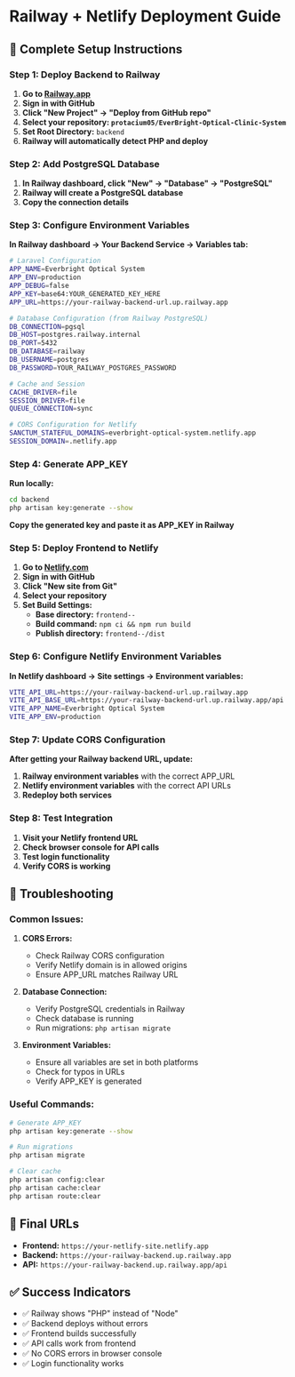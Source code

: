# Railway + Netlify Deployment Guide

## 🚀 Complete Setup Instructions

### **Step 1: Deploy Backend to Railway**

1. **Go to [Railway.app](https://railway.app)**
2. **Sign in with GitHub**
3. **Click "New Project" → "Deploy from GitHub repo"**
4. **Select your repository: `protacium05/EverBright-Optical-Clinic-System`**
5. **Set Root Directory:** `backend`
6. **Railway will automatically detect PHP and deploy**

### **Step 2: Add PostgreSQL Database**

1. **In Railway dashboard, click "New" → "Database" → "PostgreSQL"**
2. **Railway will create a PostgreSQL database**
3. **Copy the connection details**

### **Step 3: Configure Environment Variables**

**In Railway dashboard → Your Backend Service → Variables tab:**

```bash
# Laravel Configuration
APP_NAME=Everbright Optical System
APP_ENV=production
APP_DEBUG=false
APP_KEY=base64:YOUR_GENERATED_KEY_HERE
APP_URL=https://your-railway-backend-url.up.railway.app

# Database Configuration (from Railway PostgreSQL)
DB_CONNECTION=pgsql
DB_HOST=postgres.railway.internal
DB_PORT=5432
DB_DATABASE=railway
DB_USERNAME=postgres
DB_PASSWORD=YOUR_RAILWAY_POSTGRES_PASSWORD

# Cache and Session
CACHE_DRIVER=file
SESSION_DRIVER=file
QUEUE_CONNECTION=sync

# CORS Configuration for Netlify
SANCTUM_STATEFUL_DOMAINS=everbright-optical-system.netlify.app
SESSION_DOMAIN=.netlify.app
```

### **Step 4: Generate APP_KEY**

**Run locally:**
```bash
cd backend
php artisan key:generate --show
```

**Copy the generated key and paste it as APP_KEY in Railway**

### **Step 5: Deploy Frontend to Netlify**

1. **Go to [Netlify.com](https://netlify.com)**
2. **Sign in with GitHub**
3. **Click "New site from Git"**
4. **Select your repository**
5. **Set Build Settings:**
   - **Base directory:** `frontend--`
   - **Build command:** `npm ci && npm run build`
   - **Publish directory:** `frontend--/dist`

### **Step 6: Configure Netlify Environment Variables**

**In Netlify dashboard → Site settings → Environment variables:**

```bash
VITE_API_URL=https://your-railway-backend-url.up.railway.app
VITE_API_BASE_URL=https://your-railway-backend-url.up.railway.app/api
VITE_APP_NAME=Everbright Optical System
VITE_APP_ENV=production
```

### **Step 7: Update CORS Configuration**

**After getting your Railway backend URL, update:**
1. **Railway environment variables** with the correct APP_URL
2. **Netlify environment variables** with the correct API URLs
3. **Redeploy both services**

### **Step 8: Test Integration**

1. **Visit your Netlify frontend URL**
2. **Check browser console for API calls**
3. **Test login functionality**
4. **Verify CORS is working**

## 🔧 Troubleshooting

### **Common Issues:**

1. **CORS Errors:**
   - Check Railway CORS configuration
   - Verify Netlify domain is in allowed origins
   - Ensure APP_URL matches Railway URL

2. **Database Connection:**
   - Verify PostgreSQL credentials in Railway
   - Check database is running
   - Run migrations: `php artisan migrate`

3. **Environment Variables:**
   - Ensure all variables are set in both platforms
   - Check for typos in URLs
   - Verify APP_KEY is generated

### **Useful Commands:**

```bash
# Generate APP_KEY
php artisan key:generate --show

# Run migrations
php artisan migrate

# Clear cache
php artisan config:clear
php artisan cache:clear
php artisan route:clear
```

## 🎯 Final URLs

- **Frontend:** `https://your-netlify-site.netlify.app`
- **Backend:** `https://your-railway-backend.up.railway.app`
- **API:** `https://your-railway-backend.up.railway.app/api`

## ✅ Success Indicators

- ✅ Railway shows "PHP" instead of "Node"
- ✅ Backend deploys without errors
- ✅ Frontend builds successfully
- ✅ API calls work from frontend
- ✅ No CORS errors in browser console
- ✅ Login functionality works
